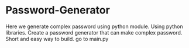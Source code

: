 # Password-Generator
Here we generate complex password using python module.
Using python libraries.
Create a password generator that can make complex password.
Short and easy way to build. 
go to main.py
